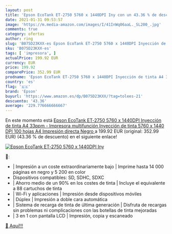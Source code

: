 ```yaml
---
layout: post
title: 'Epson EcoTank ET‑2750 5760 x 1440DPI Iny con un 43.36 % de descuento'
date: 2021-01-31 09:53:57
image: 'https://m.media-amazon.com/images/I/41InWq06aaL._SL200_.jpg'
comments: true
category: ofertas
author: ring
slug: 'B075D23KXX-es Epson EcoTank ET‑2750 5760 x 1440DPI Inyección de tinta A4...'
sku: 'B075D23KXX-es'
tags: [ 'impresora', ]
actualPrice: 199.92 EUR
currency: EUR
price: 199.92
comparePrice: 352.99 EUR
prodname: 'Epson EcoTank ET‑2750 5760 x 1440DPI Inyección de tinta A4 33ppm - Impresora multifunción  Inyección de tinta  5760 x 1440 DPI  100 hojas  A4  Impresión directa  Negro '
country: 'es'
flag: '🇪🇸'
brand: 'Epson'
buyurl: 'https://www.amazon.es/dp/B075D23KXX/?tag=tolees-21'
descuento: '43.36'
average: '229.776666666667'
---
```


En este momento está [Epson EcoTank ET‑2750 5760 x 1440DPI Inyección de tinta A4 33ppm - Impresora multifunción  Inyección de tinta  5760 x 1440 DPI  100 hojas  A4  Impresión directa  Negro ](https://www.amazon.es/dp/B075D23KXX/?tag=tolees-21) a 199.92 EUR (original: 352.99 EUR) (43.36 %  de descuento) en el siguiente enlace!

[![Epson EcoTank ET‑2750 5760 x 1440DPI Iny](https://m.media-amazon.com/images/I/41InWq06aaL._SL200_.jpg)](https://www.amazon.es/dp/B075D23KXX/?tag=tolees-21)

🔎:

- | Impresión a un coste extraordinariamente bajo | Imprime hasta 14 000 páginas en negro y 5 200 en color
- Dispositivos compatibles: SD, SDHC, SDXC
- | Ahorro medio de un 90% en los costes de tinta | Incluye el equivalente a 88 cartuchos de tinta
- | Wi-Fi y aplicaciones | Impresión desde dispositivos móviles
- | Dúplex | Impresión a doble cara automática
- | Sistema de recarga de tinta de última generación | Disfruta de recargas sin problemas ni complicaciones con las botellas de tinta mejoradas
- | 3 en 1 con pantalla LCD | Impresión, copia y escaneado

[🛒 Aquí!!!](https://www.amazon.es/dp/B075D23KXX/?tag=tolees-21)
